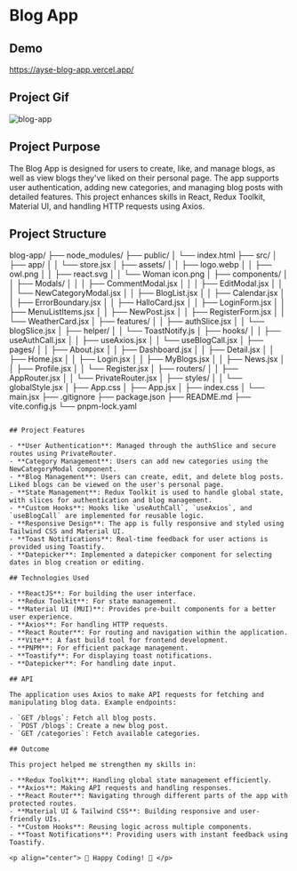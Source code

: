 # Blog App

## Demo

https://ayse-blog-app.vercel.app/

## Project Gif
![blog-app](https://github.com/user-attachments/assets/f4638f00-c433-4539-b9d2-9b6cf8efb8f2)

## Project Purpose

The Blog App is designed for users to create, like, and manage blogs, as well as view blogs they've liked on their personal page. The app supports user authentication, adding new categories, and managing blog posts with detailed features. This project enhances skills in React, Redux Toolkit, Material UI, and handling HTTP requests using Axios. 

## Project Structure


blog-app/
├── node_modules/
├── public/
│   └── index.html
├── src/
│   ├── app/
│   │   └── store.jsx
│   ├── assets/
│   │   ├── logo.webp
│   │   ├── owl.png
│   │   ├── react.svg
│   │   └── Woman icon.png
│   ├── components/
│   │   ├── Modals/
│   │   │   ├── CommentModal.jsx
│   │   │   ├── EditModal.jsx
│   │   │   └── NewCategoryModal.jsx
│   │   ├── BlogList.jsx
│   │   ├── Calendar.jsx
│   │   ├── ErrorBoundary.jsx
│   │   ├── HalloCard.jsx
│   │   ├── LoginForm.jsx
│   │   ├── MenuListItems.jsx
│   │   ├── NewPost.jsx
│   │   ├── RegisterForm.jsx
│   │   └── WeatherCard.jsx
│   ├── features/
│   │   ├── authSlice.jsx
│   │   └── blogSlice.jsx
│   ├── helper/
│   │   └── ToastNotify.js
│   ├── hooks/
│   │   ├── useAuthCall.jsx
│   │   ├── useAxios.jsx
│   │   └── useBlogCall.jsx
│   ├── pages/
│   │   ├── About.jsx
│   │   ├── Dashboard.jsx
│   │   ├── Detail.jsx
│   │   ├── Home.jsx
│   │   ├── Login.jsx
│   │   ├── MyBlogs.jsx
│   │   ├── News.jsx
│   │   ├── Profile.jsx
│   │   └── Register.jsx
│   ├── routers/
│   │   ├── AppRouter.jsx
│   │   └── PrivateRouter.jsx
│   ├── styles/
│   │   └── globalStyle.jsx
│   ├── App.css
│   ├── App.jsx
│   ├── index.css
│   └── main.jsx
├── .gitignore
├── package.json
├── README.md
├── vite.config.js
└── pnpm-lock.yaml
```

## Project Features

- **User Authentication**: Managed through the authSlice and secure routes using PrivateRouter.
- **Category Management**: Users can add new categories using the NewCategoryModal component.
- **Blog Management**: Users can create, edit, and delete blog posts. Liked blogs can be viewed on the user's personal page.
- **State Management**: Redux Toolkit is used to handle global state, with slices for authentication and blog management.
- **Custom Hooks**: Hooks like `useAuthCall`, `useAxios`, and `useBlogCall` are implemented for reusable logic.
- **Responsive Design**: The app is fully responsive and styled using Tailwind CSS and Material UI.
- **Toast Notifications**: Real-time feedback for user actions is provided using Toastify.
- **Datepicker**: Implemented a datepicker component for selecting dates in blog creation or editing.

## Technologies Used

- **ReactJS**: For building the user interface.
- **Redux Toolkit**: For state management.
- **Material UI (MUI)**: Provides pre-built components for a better user experience.
- **Axios**: For handling HTTP requests.
- **React Router**: For routing and navigation within the application.
- **Vite**: A fast build tool for frontend development.
- **PNPM**: For efficient package management.
- **Toastify**: For displaying toast notifications.
- **Datepicker**: For handling date input.

## API

The application uses Axios to make API requests for fetching and manipulating blog data. Example endpoints:

- `GET /blogs`: Fetch all blog posts.
- `POST /blogs`: Create a new blog post.
- `GET /categories`: Fetch available categories.

## Outcome

This project helped me strengthen my skills in:

- **Redux Toolkit**: Handling global state management efficiently.
- **Axios**: Making API requests and handling responses.
- **React Router**: Navigating through different parts of the app with protected routes.
- **Material UI & Tailwind CSS**: Building responsive and user-friendly UIs.
- **Custom Hooks**: Reusing logic across multiple components.
- **Toast Notifications**: Providing users with instant feedback using Toastify.

<p align="center"> 📝 Happy Coding! 🚀 </p>

